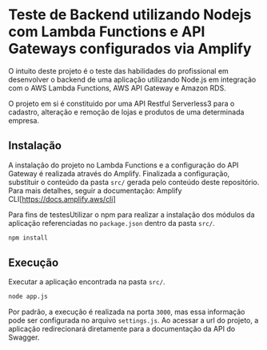 # Teste de Backend utilizando Nodejs com Lambda Functions e API Gateways configurados via Amplify
O intuito deste projeto é o teste das habilidades do profissional em desenvolver o backend de uma aplicação utilizando Node.js em integração com o AWS Lambda Functions, AWS API Gateway e Amazon RDS.

O projeto em si é constituido por uma API Restful Serverless3 para o cadastro, alteração e remoção de lojas e produtos de uma determinada empresa.

## Instalação
A instalação do projeto no Lambda Functions e a configuração do API Gateway é realizada através do Amplify.
Finalizada a configuração, substituir o conteúdo da pasta ```src/``` gerada pelo conteúdo deste repositório.
Para mais detalhes, seguir a documentação:
Amplify CLI[https://docs.amplify.aws/cli]

Para fins de testesUtilizar o npm para realizar a instalação dos módulos da aplicação referenciadas no ```package.json``` dentro da pasta ```src/```.

```bash
npm install
```

## Execução
Executar a aplicação encontrada na pasta ```src/```.

```bash
node app.js
```

Por padrão, a execução é realizada na porta ```3000```, mas essa informação pode ser configurada no arquivo ```settings.js```.
Ao acessar a url do projeto, a aplicação redirecionará diretamente para a documentação da API do Swagger.

